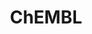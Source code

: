 ---
layout: default
bigquery: https://console.cloud.google.com/bigquery?p=patents-public-data&d=ebi_chembl&page=dataset
citation: '"The ChEMBL database in 2017." Anna Gaulton, Anne Hersey, Michał Nowotka,
  A Patrícia Bento, Jon Chambers, David Mendez, Prudence Mutowo, Francis Atkinson,
  Louisa J Bellis, Elena Cibrián-Uhalte, Mark Davies, Nathan Dedman, Anneli Karlsson,
  María Paula Magariños, John P Overington, George Papadatos, Ines Smit, Andrew R
  Leach Nucleic acids Research (2017) 45 (Database Issue), D945-D954'
contributors: European Bioinformatics Institute
cost: None
description: ChEMBL Data is a manually curated database of small molecules used in
  drug discovery, including information about existing patented drugs.
documentation: 'schema: https://www.ebi.ac.uk/chembl/db_schema


  '
last_edit: 04/11/2022, 21:43:33
location: https://console.cloud.google.com/marketplace/product/google_patents_public_datasets/chembl
maintained_by: EMBL-EBI, an outstation of European Molecular Biology Laboratory
related_publications: '

  ChEMBL: towards direct deposition of bioassay data.


  Mendez D, Gaulton A, Bento AP, Chambers J, De Veij M, Félix E, Magariños MP, Mosquera
  JF, Mutowo P, Nowotka M, Gordillo-Marañón M, Hunter F, Junco L, Mugumbate G, Rodriguez-Lopez
  M, Atkinson F, Bosc N, Radoux CJ, Segura-Cabrera A, Hersey A, Leach AR.


  — Nucleic Acids Res. 2019; 47(D1):D930-D940. doi: 10.1093/nar/gky1075

  '
schema_fields:
- mol_irac_id
- as_id
- level1_description
- who_extra
- withdrawn_year
- component_type
- standard_flag
- annotation
- hbd
- ref_id
- parent_id
- stat
- cell_name
- result_flag
- cell_source_tax_id
- pathway_id
- acd_logd
- num_ro5_violations
- chebi_par_id
- delist_flag
- published_value
- src_short_name
- protein_class_id
- withdrawn_country
- ddd_comment
- target_mapping
- assay_type
- atc_code
- assay_organism
- cx_most_apka
- uo_units
- ddd_id
- patent_no
- full_mwt
- go_id
- publication_number
- helm_notation
- patent_expire_date
- last_page
- cidx
- usan_stem
- mol_frac_id
- end_position
- mol_hrac_id
- compound_key
- toid
- parenteral
- withdrawn_reason
- approval_date
- pchembl_value
- direct_interaction
- downgraded
- l1
- relationship_desc
- ddd_units
- who_name
- creation_date
- applicant_full_name
- doi
- pref_name
- pathway_key
- mc_target_type
- cell_ontology_id
- irac_code
- smarts
- level2_description
- activity_count
- ref_type
- tid
- l8
- submission_date
- name
- mc_target_name
- assay_category
- relationship
- idx
- source_domain_id
- l4
- std_act_id
- predbind_id
- updated_on
- mc_target_accession
- ro3_pass
- warning_description
- prod_pat_id
- strength
- path
- dosed_ingredient
- published_type
- alert_id
- updated_by
- caloha_id
- confidence
- company
- title
- efo_term
- psa
- orig_description
- accession
- protein_class_synonym
- assay_tax_id
- heavy_atoms
- short_name
- assay_source
- actsm_id
- standard_units
- cl_lincs_id
- confidence_score
- organism
- last_active
- lle
- cell_source_organism
- l6
- efo_id
- abstract
- sequence_md5sum
- canonical_smiles
- relationship_type
- text_value
- molecule_type
- issue
- journal
- bei
- assay_strain
- label
- start_position
- inorganic_flag
- warnref_id
- nda_type
- description
- ddd_value
- first_in_class
- selectivity_comment
- src_id
- l7
- curation_comment
- usan_year
- standard_inchi
- version
- country
- cx_logp
- sei
- availability_type
- drug_substance_flag
- normal_range_max
- level1
- met_conversion
- l2
- mc_organism
- domain_id
- level2
- acd_logp
- uberon_id
- ref_url
- parent_type
- molecular_species
- bao_endpoint
- ddd_admr
- site_residues
- active_ingredient
- num_lipinski_ro5_violations
- biocomp_id
- src_description
- patent_use_code
- compound_name
- formulation_id
- active_molregno
- drug_product_flag
- level4
- hrac_class_id
- max_phase_for_ind
- cell_source_tissue
- domain_type
- standard_text_value
- mesh_heading
- doc_id
- mol_atc_id
- protclasssyn_id
- indref_id
- level3_description
- curated_by
- disease_efficacy
- homologue
- upper_value
- molecular_mechanism
- mesh_id
- component_synonym
- value
- assay_subcellular_fraction
- year
- activity_id
- warning_id
- action_type
- drug_record_id
- l5
- ap_id
- entity_type
- target_desc
- related_tid
- targrel_id
- qed_weighted
- natural_product
- tbl
- met_id
- mechanism_comment
- potential_duplicate
- ass_cls_map_id
- site_name
- route
- bto_id
- comments
- assay_class_id
- chirality
- mechanism_of_action
- withdrawn_flag
- set_name
- met_comment
- mw_freebase
- compsyn_id
- source
- frac_code
- le
- ingredient
- first_approval
- ridx
- usan_stem_id
- targcomp_id
- mw_monoisotopic
- level3
- doc_type
- irac_class_id
- co_stem_id
- oral
- dosage_form
- metabolite_record_id
- product_id
- variant_id
- log_id
- rtb
- tax_id
- definition
- aidx
- patent_id
- job_id
- compd_id
- acd_most_bpka
- assay_param_id
- subgroup
- site_id
- tid_fixed
- structure_type
- substrate_record_id
- domain_name
- db_source
- published_relation
- syn_type
- l3
- pubmed_id
- isoform
- standard_value
- component_id
- molsyn_id
- warning_year
- drugind_id
- stem_class
- standard_relation
- assay_test_type
- standard_type
- hba_lipinski
- smid
- withdrawn_class
- aspect
- warning_type
- standard_upper_value
- prediction_method
- tissue_id
- data_validity_comment
- warning_class
- alert_set_id
- molfile
- prodrug
- polymer_flag
- cx_most_bpka
- metref_id
- bao_id
- aromatic_rings
- num_alerts
- class_type
- db_version
- frac_class_id
- cell_description
- hba
- mutation
- enzyme_tid
- standard_inchi_key
- type
- therapeutic_flag
- cell_id
- max_phase
- parameter_value
- rgid
- assay_desc
- entity_id
- assay_cell_type
- parent_molregno
- binding_site_comment
- major_class
- usan_stem_definition
- assay_id
- activity_comment
- clo_id
- usan_substem
- status
- normal_range_min
- parent_go_id
- ad_type
- res_stem_id
- warning_country
- level4_description
- priority
- cellosaurus_id
- previous_company
- alogp
- hrac_code
- mecref_id
- innovator_company
- synonyms
- research_stem
- parameter_type
- record_id
- bao_format
- hbd_lipinski
- full_molformula
- level5
- cpd_str_alert_id
- assay_tissue
- acd_most_apka
- molregno
- authors
- src_assay_id
- published_units
- units
- mec_id
- indication_class
- class_level
- sequence
- species_group_flag
- comp_go_id
- first_page
- comp_class_id
- stem
- domain_description
- mc_tax_id
- alert_name
- relation
- volume
- qudt_units
- sitecomp_id
- cx_logd
- black_box_warning
- enzyme_name
- protein_class_desc
- trade_name
- oc_id
- chembl_id
- topical
- target_type
- src_compound_id
shortname: chembl
tags:
- biotechnology
- health
- chemical
- bioinformatics
- medical
terms_of_use: CC BY-SA 3.0
title: ChEMBL
uuid: e232a192-965c-4ec9-904c-155b6dfe56c5
---